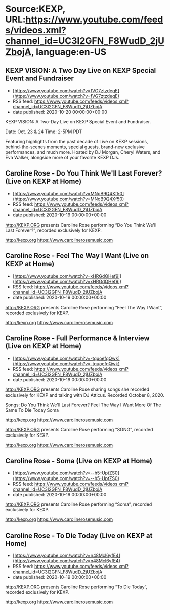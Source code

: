 # Source:KEXP, URL:https://www.youtube.com/feeds/videos.xml?channel_id=UC3I2GFN_F8WudD_2jUZbojA, language:en-US

## KEXP VISION: A Two Day Live on KEXP Special Event and Fundraiser
 - [https://www.youtube.com/watch?v=fVG7ztzdeqE](https://www.youtube.com/watch?v=fVG7ztzdeqE)
 - RSS feed: https://www.youtube.com/feeds/videos.xml?channel_id=UC3I2GFN_F8WudD_2jUZbojA
 - date published: 2020-10-20 00:00:00+00:00

KEXP VISION: A Two-Day Live on KEXP Special Event and Fundraiser.

Date: Oct. 23 & 24
Time: 2-5PM PDT

Featuring highlights from the past decade of Live on KEXP sessions, behind-the-scenes moments, special guests, brand-new exclusive performances, and much more. Hosted by DJ Morgan, Cheryl Waters, and Eva Walker, alongside more of your favorite KEXP DJs.

## Caroline Rose - Do You Think We'll Last Forever? (Live on KEXP at Home)
 - [https://www.youtube.com/watch?v=MNoB9Q4Xf50](https://www.youtube.com/watch?v=MNoB9Q4Xf50)
 - RSS feed: https://www.youtube.com/feeds/videos.xml?channel_id=UC3I2GFN_F8WudD_2jUZbojA
 - date published: 2020-10-19 00:00:00+00:00

http://KEXP.ORG presents Caroline Rose performing “Do You Think We'll Last Forever?”, recorded exclusively for KEXP.

http://kexp.org
https://www.carolinerosemusic.com

## Caroline Rose - Feel The Way I Want (Live on KEXP at Home)
 - [https://www.youtube.com/watch?v=xHRGdQHef9I](https://www.youtube.com/watch?v=xHRGdQHef9I)
 - RSS feed: https://www.youtube.com/feeds/videos.xml?channel_id=UC3I2GFN_F8WudD_2jUZbojA
 - date published: 2020-10-19 00:00:00+00:00

http://KEXP.ORG presents Caroline Rose performing “Feel The Way I Want”, recorded exclusively for KEXP.

http://kexp.org
https://www.carolinerosemusic.com

## Caroline Rose - Full Performance & Interview (Live on KEXP at Home)
 - [https://www.youtube.com/watch?v=-tquoefqQwk](https://www.youtube.com/watch?v=-tquoefqQwk)
 - RSS feed: https://www.youtube.com/feeds/videos.xml?channel_id=UC3I2GFN_F8WudD_2jUZbojA
 - date published: 2020-10-19 00:00:00+00:00

http://KEXP.ORG presents Caroline Rose sharing songs she recorded exclusively for KEXP and talking with DJ Atticus. Recorded October 8, 2020.

Songs:
Do You Think We'll Last Forever?
Feel The Way I Want
More Of The Same
To Die Today
Soma

http://kexp.org
https://www.carolinerosemusic.com


http://KEXP.ORG presents Caroline Rose performing “SONG”, recorded exclusively for KEXP.

http://kexp.org
https://www.carolinerosemusic.com

## Caroline Rose - Soma (Live on KEXP at Home)
 - [https://www.youtube.com/watch?v=--h5-UptZS0](https://www.youtube.com/watch?v=--h5-UptZS0)
 - RSS feed: https://www.youtube.com/feeds/videos.xml?channel_id=UC3I2GFN_F8WudD_2jUZbojA
 - date published: 2020-10-19 00:00:00+00:00

http://KEXP.ORG presents Caroline Rose performing “Soma”, recorded exclusively for KEXP.

http://kexp.org
https://www.carolinerosemusic.com

## Caroline Rose - To Die Today (Live on KEXP at Home)
 - [https://www.youtube.com/watch?v=n48Mcl6yfE4](https://www.youtube.com/watch?v=n48Mcl6yfE4)
 - RSS feed: https://www.youtube.com/feeds/videos.xml?channel_id=UC3I2GFN_F8WudD_2jUZbojA
 - date published: 2020-10-19 00:00:00+00:00

http://KEXP.ORG presents Caroline Rose performing “To Die Today”, recorded exclusively for KEXP.

http://kexp.org
https://www.carolinerosemusic.com

